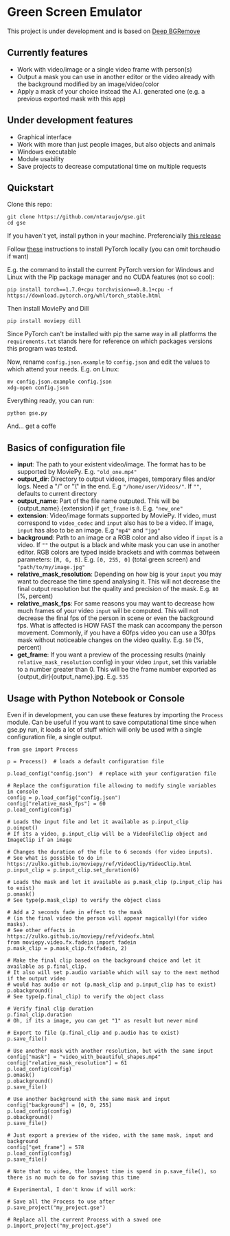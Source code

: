 # Green Screen Emulator
This project is under development and is based on [Deep BGRemove](https://github.com/WhiteNoise/deep-bgremove)

## Currently features
* Work with video/image or a single video frame with person(s)
* Output a mask you can use in another editor or the video already with the background modified by an image/video/color
* Apply a mask of your choice instead the A.I. generated one (e.g. a previous exported mask with this app)

## Under development features
* Graphical interface
* Work with more than just people images, but also objects and animals
* Windows executable
* Module usability
* Save projects to decrease computational time on multiple requests

## Quickstart
Clone this repo:
```
git clone https://github.com/ntaraujo/gse.git
cd gse
```

If you haven't yet, install python in your machine. Preferencially [this release](https://www.python.org/downloads/release/python-386/)

Follow [these](https://pytorch.org/get-started/locally/) instructions to install PyTorch locally (you can omit torchaudio if want)

E.g. the command to install the current PyTorch version for Windows and Linux with the Pip package manager and no CUDA features (not so cool):
```
pip install torch==1.7.0+cpu torchvision==0.8.1+cpu -f https://download.pytorch.org/whl/torch_stable.html
```
Then install MoviePy and Dill
```
pip install moviepy dill
```

Since PyTorch can't be installed with pip the same way in all platforms the `requirements.txt` stands here for reference on which packages versions this program was tested.

Now, rename `config.json.example` to `config.json` and edit the values to which attend your needs.
E.g. on Linux:
```
mv config.json.example config.json
xdg-open config.json
```

Everything ready, you can run:
```
python gse.py
```
And... get a coffe

## Basics of configuration file

* __input__: The path to your existent video/image. The format has to be supported by MoviePy. E.g. `"old_one.mp4"`
* __output_dir__: Directory to output videos, images, temporary files and/or logs. Need a "/" or "\\" in the end. E.g `"/home/user/Videos/"`. If `""`, defaults to current directory
* __output_name__: Part of the file name outputed. This will be {output_name}.{extension} if `get_frame` is `0`. E.g. `"new_one"`
* __extension__: Video/image formats supported by MoviePy. If video, must correspond to `video_codec` and `input` also has to be a video. If image, `input` has also to be an image. E.g `"mp4"` and `"jpg"`
* __background__: Path to an image or a RGB color and also video if `input` is a video. If `""` the output is a black and white mask you can use in another editor. RGB colors are typed inside brackets and with commas between parameters: `[R, G, B]`. E.g. `[0, 255, 0]` (total green screen) and `"path/to/my/image.jpg"`
* __relative_mask_resolution__: Depending on how big is your `input` you may want to decrease the time spend analysing it. This will not decrease the final output resolution but the quality and precision of the mask. E.g. `80` (%, percent)
* __relative_mask_fps__: For same reasons you may want to decrease how much frames of your video `input` will be computed. This will not decrease the final fps of the person in scene or even the background fps. What is affected is HOW FAST the mask can accompany the person movement. Commonly, if you have a 60fps video you can use a 30fps mask without noticeable changes on the video quality. E.g. `50` (%, percent)
* __get_frame__: If you want a preview of the processing results (mainly `relative_mask_resolution` config) in your video `input`, set this variable to a number greater than 0. This will be the frame number exported as {output_dir}{output_name}.jpg. E.g. `535`

## Usage with Python Notebook or Console
Even if in development, you can use these features by importing the `Process` module. Can be useful if you want to save computational time since when gse.py run, it loads a lot of stuff which will only be used with a single configuration file, a single output.
```
from gse import Process

p = Process()  # loads a default configuration file

p.load_config("config.json")  # replace with your configuration file

# Replace the configuration file allowing to modify single variables in console
config = p.load_config("config.json")
config["relative_mask_fps"] = 60
p.load_config(config)

# Loads the input file and let it available as p.input_clip
p.oinput()
# If its a video, p.input_clip will be a VideoFileClip object and ImageClip if an image

# Changes the duration of the file to 6 seconds (for video inputs).
# See what is possible to do in https://zulko.github.io/moviepy/ref/VideoClip/VideoClip.html
p.input_clip = p.input_clip.set_duration(6)

# Loads the mask and let it available as p.mask_clip (p.input_clip has to exist)
p.omask()
# See type(p.mask_clip) to verify the object class

# Add a 2 seconds fade in effect to the mask
# (in the final video the person will appear magically)(for video masks).
# See other effects in https://zulko.github.io/moviepy/ref/videofx.html
from moviepy.video.fx.fadein import fadein
p.mask_clip = p.mask_clip.fx(fadein, 2)

# Make the final clip based on the background choice and let it available as p.final_clip.
# It also will set p.audio variable which will say to the next method if the output video
# would has audio or not (p.mask_clip and p.input_clip has to exist)
p.obackground()
# See type(p.final_clip) to verify the object class

# Verify final clip duration
p.final_clip.duration
# Oh, if its a image, you can get "1" as result but never mind

# Export to file (p.final_clip and p.audio has to exist)
p.save_file()

# Use another mask with another resolution, but with the same input
config["mask"] = "video_with_beautiful_shapes.mp4"
config["relative_mask_resolution"] = 61
p.load_config(config)
p.omask()
p.obackground()
p.save_file()

# Use another background with the same mask and input
config["background"] = [0, 0, 255]
p.load_config(config)
p.obackground()
p.save_file()

# Just export a preview of the video, with the same mask, input and background
config["get_frame"] = 578
p.load_config(config)
p.save_file()

# Note that to video, the longest time is spend in p.save_file(), so there is no much to do for saving this time

# Experimental, I don't know if will work:

# Save all the Process to use after
p.save_project("my_project.gse")

# Replace all the current Process with a saved one
p.import_project("my_project.gse")
```
